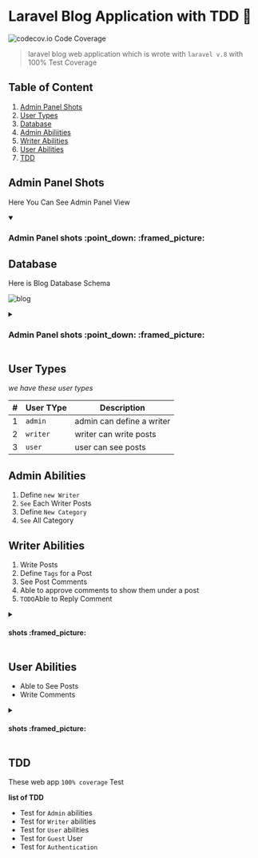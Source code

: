 # Laravel Blog Application with TDD :star2:	
<img src="https://camo.githubusercontent.com/0a47442b4a3342164618c1838f886fbbf2db735b585a8ba985b320318f0132bc/68747470733a2f2f696d672e736869656c64732e696f2f636f6465636f762f632f6769746875622f6477796c2f686170692d617574682d6a7774322e7376673f6d61784167653d32353932303030" alt="codecov.io Code Coverage" data-canonical-src="https://img.shields.io/codecov/c/github/dwyl/hapi-auth-jwt2.svg?maxAge=2592000" style="max-width: 100%;">

> laravel blog web application which is wrote with `laravel v.8` with 100% Test Coverage 

## Table of Content
1. [Admin Panel Shots](#admin-panel-shots)
1. [User Types](#user-types)   
1. [Database](#Database)
1. [Admin Abiliities](#admin-abilities)
1. [Writer Abilities](#writer-abilities)
1. [User Abilities](#user-abilities)
1. [TDD](#tdd)

## Admin Panel Shots
Here You Can See Admin Panel View

<details open>
<summary><h3>Admin Panel shots :point_down: :framed_picture: </h3>	</summary>
    
</details>


## Database

Here is Blog Database Schema

![blog](https://user-images.githubusercontent.com/10767713/177008216-55ef1dd2-5b9f-420b-9e72-fe4b8f721654.png)

<details>
<summary><h3>Admin Panel shots :point_down: :framed_picture:</h3>	</summary>

![image](https://user-images.githubusercontent.com/10767713/177007653-6c8af1a8-3b5c-4dad-8338-49c9fac74e37.png)


</details>

## User Types
_we have these user types_

|#|User TYpe|Description|
|---|---|---|
|1|`admin`|admin can define a writer| 
|2|`writer`|writer can write posts|
|3|`user`|user can see posts |

## Admin Abilities

1. Define `new Writer`
1. `See` Each Writer Posts
1. Define `New Category` 
1. `See` All Category

## Writer Abilities

1. Write Posts
1. Define `Tags` for a Post   
1. See Post Comments
1. Able to approve comments to show them under a post   
1. `TODO`Able to Reply Comment


<details>
    
<summary>
<h4>shots :framed_picture:</h4>
</summary>

![image](https://user-images.githubusercontent.com/10767713/177008061-07943e92-bf0c-4bee-9e39-75eaec654956.png)


![image](https://user-images.githubusercontent.com/10767713/177008089-ea261548-1771-44a1-bff7-23bd6567c2cc.png)

![image](https://user-images.githubusercontent.com/10767713/177008107-71d79094-9ce9-4a47-aec0-535e9d92456b.png)

![image](https://user-images.githubusercontent.com/10767713/177008132-6ce4d5ff-d593-421b-a4ee-1ef58869663f.png)

</details>



## User Abilities
* Able to See Posts 
* Write Comments 

<details>

<summary>
<h4>shots :framed_picture:</h4>
</summary>

![image](https://user-images.githubusercontent.com/10767713/177008027-d7a2c923-16c4-4ae3-89bb-b29e32efd3b1.png)


</details>



## TDD
These web app `100% coverage` Test


**list of TDD**
* Test for `Admin` abilities
* Test for `Writer` abilities
* Test for `User` abilities
* Test for `Guest` User
* Test for `Authentication`
